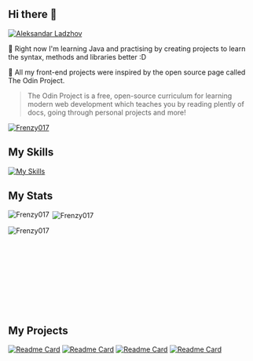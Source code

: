 ## Hi there 👋

<div align="left">
    <a href="https://git.io/typing-svg"><img src="https://readme-typing-svg.herokuapp.com?font=Sriracha&size=35&duration=3000&color=FCDFA0&center=false&width=630&lines=My+name+is+Aleksandar+Ladzhov!;A+front-end+enthusiast;A+professional+esports+freelance+coach;I+like+tinkering+with+computers!" alt="Aleksandar Ladzhov"></a>
</div>

🌱 Right now I'm learning Java and practising by creating projects to learn the syntax, methods and libraries better :D

🔭 All my front-end projects were inspired by the open source page called The Odin Project.

> The Odin Project is a free, open-source curriculum for learning modern web development which teaches you by reading plently of docs, going through personal projects and more!
>
> 
<p align="left"> <a href="https://github.com/ryo-ma/github-profile-trophy"><img src="https://github-profile-trophy.vercel.app/?username=Frenzy017&theme=juicyfresh&no-bg=true&row=1&margin-w=20&margin-h=20" alt="Frenzy017" /></a> </p>


## My Skills

[![My Skills](https://skillicons.dev/icons?i=react,ts,javascript,html,css,tailwind,vite,babel,git,vscode,idea&perline=12)](https://skillicons.dev)

## My Stats
<div>
<p><img align="left" src="https://github-readme-stats.vercel.app/api/top-langs?username=Frenzy017&show_icons=true&locale=en&layout=compact&theme=vision-friendly-dark&show_icons=true" alt="Frenzy017"/></p>
<p>&nbsp;<img align="center" src="https://github-readme-stats.vercel.app/api?username=Frenzy017&show_icons=true&locale=en&theme=vision-friendly-dark&show_icons=true" alt="Frenzy017"  &nbsp;/></p>
<p><img align="left" src="https://github-readme-streak-stats.herokuapp.com/?user=Frenzy017&theme=vision-friendly-dark&show_icons=true" alt="Frenzy017"   /></p> 
</div>
<br /><br /><br /><br /><br /><br /><br /><br /><br /><br />


## My Projects

[![Readme Card](https://github-readme-stats-sigma-five.vercel.app/api/pin/?username=Frenzy017&theme=vision-friendly-dark&repo=admin-dashboard)](https://github.com/Frenzy017/admin-dashboard) 
[![Readme Card](https://github-readme-stats-sigma-five.vercel.app/api/pin/?username=Frenzy017&theme=vision-friendly-dark&repo=task-manager)](https://github.com/Frenzy017/task-manager)
[![Readme Card](https://github-readme-stats-sigma-five.vercel.app/api/pin/?username=Frenzy017&theme=vision-friendly-dark&repo=cv-application)](https://github.com/Frenzy017/cv-application)
[![Readme Card](https://github-readme-stats-sigma-five.vercel.app/api/pin/?username=Frenzy017&theme=vision-friendly-dark&repo=pc-shop)](https://github.com/Frenzy017/pc-shop)


<!--
**Frenzy017/Frenzy017** is a ✨ _special_ ✨ repository because its `README.md` (this file) appears on your GitHub profile.

Here are some ideas to get you started:

- 🔭 I’m currently working on ...
- 🌱 I’m currently learning ...
- 👯 I’m looking to collaborate on ...
- 🤔 I’m looking for help with ...
- 💬 Ask me about ...
- 📫 How to reach me: ...
- 😄 Pronouns: ...
- ⚡ Fun fact: ...
-->
